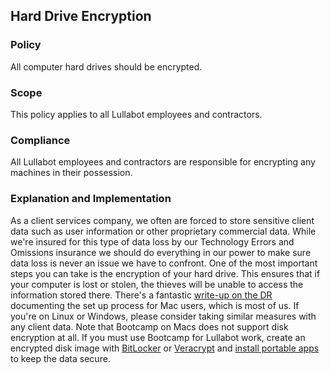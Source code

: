 ## Hard Drive Encryption

### Policy
All computer hard drives should be encrypted.

### Scope
This policy applies to all Lullabot employees and contractors.

### Compliance
All Lullabot employees and contractors are responsible for encrypting any machines in their possession.

### Explanation and Implementation

As a client services company, we often are forced to store sensitive client data such as user information or other proprietary commercial data. While we're insured for this type of data loss by our Technology Errors and Omissions insurance we should do everything in our power to make sure data loss is never an issue we have to confront. One of the most important steps you can take is the encryption of your hard drive. This ensures that if your computer is lost or stolen, the thieves will be unable to access the information stored there. There's a fantastic [write-up on the DR](https://dailyreport.lullabot.com/node/5703) documenting the set up process for Mac users, which is most of us. If you're on Linux or Windows, please consider taking similar measures with any client data. Note that Bootcamp on Macs does not support disk encryption at all. If you must use Bootcamp for Lullabot work, create an encrypted disk image with [BitLocker](https://www.howtogeek.com/193013/how-to-create-an-encrypted-container-file-with-bitlocker-on-windows/) or [Veracrypt](https://www.veracrypt.fr/en/Home.html) and [install portable apps](https://portableapps.com) to keep the data secure.
